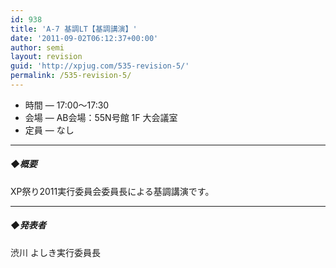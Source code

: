 ```yaml
---
id: 938
title: 'A-7 基調LT【基調講演】'
date: '2011-09-02T06:12:37+00:00'
author: semi
layout: revision
guid: 'http://xpjug.com/535-revision-5/'
permalink: /535-revision-5/
---
```


- 時間 — 17:00～17:30
- 会場 — AB会場：55N号館 1F 大会議室
- 定員 — なし

---

##### ◆概要

XP祭り2011実行委員会委員長による基調講演です。

---

##### ◆発表者

渋川 よしき実行委員長